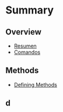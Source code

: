 # Summary

## Overview

* [Resumen](README.md)
* [Comandos](comandos.md)

## Methods

* [Defining Methods](methods.md)

## d

